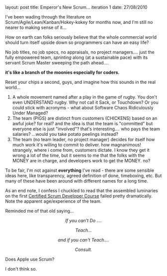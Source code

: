 layout: post
title: Emperor's New Scrum... iteration 1
date: 27/08/2010

I've been wading through the literature on Scrum/Agile/Lean/Kanban/Hokey-kokey for months now, and I'm still no nearer to making sense of it...

How on earth can folks seriously believe that the whole commercial world should turn itself upside down so programmers can have an easy life? 

No job titles, no job specs, no appraisals, no project managers.... just the fully empowered team, <i>sprinting</i> along (at a sustainable pace) with its servant Scrum Master sweeping the path ahead....

<b>it's like a branch of the moonies especially for coders.</b>

Reset your chips a second, guys, and imagine how this sounds in the real world...

   1. A whole movement named after a play in the game of rugby. You don't even UNDERSTAND rugby. Why not call it Sack, or Touchdown? Or you could stick with acronyms - what about Software Chaos Ridiculously Under Managed?
   2. The team (PIGS) are distinct from customers (CHICKENS) based on an awful joke? for real? and the idea is that the team is "committed" but everyone else is just "involved"? that's interesting.... who pays the team salaries? ...would you take potato peelings instead?
   3. The team (no team leader, no project manager) decides for itself how much work it's willing to commit to deliver. how magnanimous! strangely, where i come from, customers dictate. I know they get it wrong a lot of the time, but it seems to me that the folks with the MONEY are in charge, and developers work to get the MONEY. no?

To be fair, I'm not against <b>everything</b> I've read - there are some sensible ideas here, like transparency, agreed definition of done, timeboxing, etc. But many of these have been around with different names for a long time. 

As an end note, I confess I chuckled to read that the assembled luminaries on the first [Certified Scrum Developer Course](http://www.jroller.com/sebastianKuebeck/entry/first_scrum_developers_certified) failed pretty dramatically. Note the apparent age/experience of the team. 

Reminded me of that old saying...

<i><center>If you can't Do ....

Teach...

and if you can't Teach....

Consult.</i></center>

Does Apple use Scrum? 

I don't think so.

